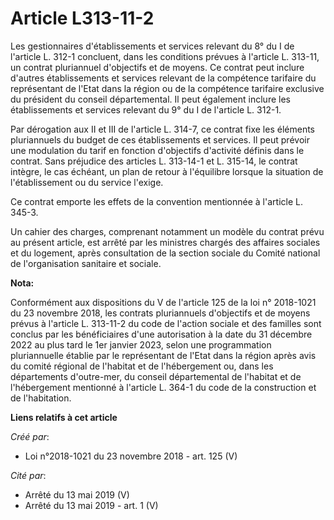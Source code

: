 # Article L313-11-2

Les gestionnaires d'établissements et services relevant du 8° du I de l'article L. 312-1 concluent, dans les conditions
prévues à l'article L. 313-11, un contrat pluriannuel d'objectifs et de moyens. Ce contrat peut inclure d'autres
établissements et services relevant de la compétence tarifaire du représentant de l'Etat dans la région ou de la compétence
tarifaire exclusive du président du conseil départemental. Il peut également inclure les établissements et services relevant
du 9° du I de l'article L. 312-1.

Par dérogation aux II et III de l'article L. 314-7, ce contrat fixe les éléments pluriannuels du budget de ces établissements
et services. Il peut prévoir une modulation du tarif en fonction d'objectifs d'activité définis dans le contrat. Sans
préjudice des articles L. 313-14-1 et L. 315-14, le contrat intègre, le cas échéant, un plan de retour à l'équilibre lorsque
la situation de l'établissement ou du service l'exige.

Ce contrat emporte les effets de la convention mentionnée à l'article L. 345-3.

Un cahier des charges, comprenant notamment un modèle du contrat prévu au présent article, est arrêté par les ministres
chargés des affaires sociales et du logement, après consultation de la section sociale du Comité national de l'organisation
sanitaire et sociale.

**Nota:**

Conformément aux dispositions du V de l'article 125 de la loi n° 2018-1021 du 23 novembre 2018, les contrats pluriannuels
d'objectifs et de moyens prévus à l'article L. 313-11-2 du code de l'action sociale et des familles sont conclus par les
bénéficiaires d'une autorisation à la date du 31 décembre 2022 au plus tard le 1er janvier 2023, selon une programmation
pluriannuelle établie par le représentant de l'Etat dans la région après avis du comité régional de l'habitat et de
l'hébergement ou, dans les départements d'outre-mer, du conseil départemental de l'habitat et de l'hébergement mentionné à
l'article L. 364-1 du code de la construction et de l'habitation.

**Liens relatifs à cet article**

_Créé par_:

  - Loi n°2018-1021 du 23 novembre 2018 - art. 125 (V)

_Cité par_:

  - Arrêté du 13 mai 2019 (V)
  - Arrêté du 13 mai 2019 - art. 1 (V)
